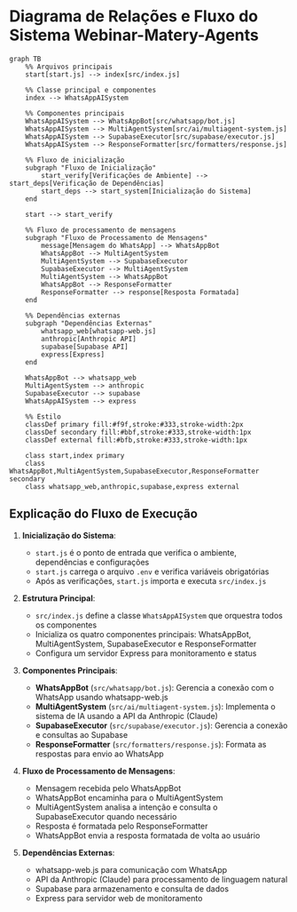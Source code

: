 # Diagrama de Relações e Fluxo do Sistema Webinar-Matery-Agents

```mermaid
graph TB
    %% Arquivos principais
    start[start.js] --> index[src/index.js]
    
    %% Classe principal e componentes
    index --> WhatsAppAISystem
    
    %% Componentes principais
    WhatsAppAISystem --> WhatsAppBot[src/whatsapp/bot.js]
    WhatsAppAISystem --> MultiAgentSystem[src/ai/multiagent-system.js]
    WhatsAppAISystem --> SupabaseExecutor[src/supabase/executor.js]
    WhatsAppAISystem --> ResponseFormatter[src/formatters/response.js]
    
    %% Fluxo de inicialização
    subgraph "Fluxo de Inicialização"
        start_verify[Verificações de Ambiente] --> start_deps[Verificação de Dependências]
        start_deps --> start_system[Inicialização do Sistema]
    end
    
    start --> start_verify
    
    %% Fluxo de processamento de mensagens
    subgraph "Fluxo de Processamento de Mensagens"
        message[Mensagem do WhatsApp] --> WhatsAppBot
        WhatsAppBot --> MultiAgentSystem
        MultiAgentSystem --> SupabaseExecutor
        SupabaseExecutor --> MultiAgentSystem
        MultiAgentSystem --> WhatsAppBot
        WhatsAppBot --> ResponseFormatter
        ResponseFormatter --> response[Resposta Formatada]
    end
    
    %% Dependências externas
    subgraph "Dependências Externas"
        whatsapp_web[whatsapp-web.js]
        anthropic[Anthropic API]
        supabase[Supabase API]
        express[Express]
    end
    
    WhatsAppBot --> whatsapp_web
    MultiAgentSystem --> anthropic
    SupabaseExecutor --> supabase
    WhatsAppAISystem --> express
    
    %% Estilo
    classDef primary fill:#f9f,stroke:#333,stroke-width:2px
    classDef secondary fill:#bbf,stroke:#333,stroke-width:1px
    classDef external fill:#bfb,stroke:#333,stroke-width:1px
    
    class start,index primary
    class WhatsAppBot,MultiAgentSystem,SupabaseExecutor,ResponseFormatter secondary
    class whatsapp_web,anthropic,supabase,express external
```

## Explicação do Fluxo de Execução

1. **Inicialização do Sistema**:
   - `start.js` é o ponto de entrada que verifica o ambiente, dependências e configurações
   - `start.js` carrega o arquivo `.env` e verifica variáveis obrigatórias
   - Após as verificações, `start.js` importa e executa `src/index.js`

2. **Estrutura Principal**:
   - `src/index.js` define a classe `WhatsAppAISystem` que orquestra todos os componentes
   - Inicializa os quatro componentes principais: WhatsAppBot, MultiAgentSystem, SupabaseExecutor e ResponseFormatter
   - Configura um servidor Express para monitoramento e status

3. **Componentes Principais**:
   - **WhatsAppBot** (`src/whatsapp/bot.js`): Gerencia a conexão com o WhatsApp usando whatsapp-web.js
   - **MultiAgentSystem** (`src/ai/multiagent-system.js`): Implementa o sistema de IA usando a API da Anthropic (Claude)
   - **SupabaseExecutor** (`src/supabase/executor.js`): Gerencia a conexão e consultas ao Supabase
   - **ResponseFormatter** (`src/formatters/response.js`): Formata as respostas para envio ao WhatsApp

4. **Fluxo de Processamento de Mensagens**:
   - Mensagem recebida pelo WhatsAppBot
   - WhatsAppBot encaminha para o MultiAgentSystem
   - MultiAgentSystem analisa a intenção e consulta o SupabaseExecutor quando necessário
   - Resposta é formatada pelo ResponseFormatter
   - WhatsAppBot envia a resposta formatada de volta ao usuário

5. **Dependências Externas**:
   - whatsapp-web.js para comunicação com WhatsApp
   - API da Anthropic (Claude) para processamento de linguagem natural
   - Supabase para armazenamento e consulta de dados
   - Express para servidor web de monitoramento
```
